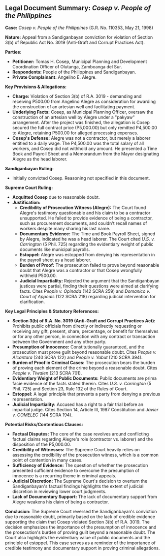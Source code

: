 ## Legal Document Summary: *Cosep v. People of the Philippines*

**Case:** *Cosep v. People of the Philippines* (G.R. No. 110353, May 21, 1998)

**Nature:** Appeal from a Sandiganbayan conviction for violation of Section 3(b) of Republic Act No. 3019 (Anti-Graft and Corrupt Practices Act).

**Parties:**
*   **Petitioner:** Tomas H. Cosep, Municipal Planning and Development Coordination Officer of Olutanga, Zamboanga del Sur.
*   **Respondents:** People of the Philippines and Sandiganbayan.
*   **Private Complainant:** Angelino E. Alegre.

**Key Provisions & Allegations:**

*   **Charge:** Violation of Section 3(b) of R.A. 3019 - demanding and receiving P500.00 from Angelino Alegre as consideration for awarding the construction of an artesian well and facilitating payment.
*   **Underlying Facts:** Cosep, as Municipal Planning Officer, oversaw the construction of an artesian well by Alegre under a "pakyaw" arrangement. After the project was finished, the allegation is Cosep secured the full contract price (P5,000.00) but only remitted P4,500.00 to Alegre, retaining P500.00 for alleged processing expenses.
*   **Cosep's Defense:** Alegre was not a contractor, but merely a laborer entitled to a daily wage. The P4,500.00 was the total salary of all workers, and Cosep did not withhold any amount. He presented a Time Book and Payroll Sheet and a Memorandum from the Mayor designating Alegre as the head laborer.

**Sandiganbayan Ruling:**

*   Initially convicted Cosep. Reasoning not specified in this document.

**Supreme Court Ruling:**

*   **Acquitted Cosep** due to reasonable doubt.
*   **Justification:**
    *   **Credibility of Prosecution Witness (Alegre):** The Court found Alegre's testimony questionable and his claim to be a contractor unsupported. He failed to provide evidence of being a contractor, such as procurement documents, and couldn't recall names of workers despite many sharing his last name.
    *   **Documentary Evidence:** The Time and Book Payroll Sheet, signed by Alegre, indicated he was a head laborer. The Court cited *U.S. v. Carrington* (5 Phil. 725) regarding the evidentiary weight of public documents like municipal payrolls.
    *   **Estoppel:** Alegre was estopped from denying his representation in the payroll sheet as a head laborer.
    *   **Burden of Proof:** The prosecution failed to prove beyond reasonable doubt that Alegre was a contractor or that Cosep wrongfully withheld P500.00.
    *   **Judicial Impartiality:** Rejected the argument that the Sandiganbayan justices were partial, finding their questions were aimed at clarifying facts. Cites *People v. Opinada* (142 SCRA 259) and *Domanico v. Court of Appeals* (122 SCRA 218) regarding judicial intervention for clarification.

**Key Legal Principles & Statutory References:**

*   **Section 3(b) of R.A. No. 3019 (Anti-Graft and Corrupt Practices Act):** Prohibits public officials from directly or indirectly requesting or receiving any gift, present, share, percentage, or benefit for themselves or for any other person, in connection with any contract or transaction between the Government and any other party.
*   **Presumption of Innocence:** Constitutionally guaranteed, and the prosecution must prove guilt beyond reasonable doubt.  Cites *People v. Alcantara* (240 SCRA 122) and *People v. Yabut* (210 SCRA 394).
*   **Burden of Proof in Criminal Cases:** The prosecution bears the burden of proving each element of the crime beyond a reasonable doubt. Cites *People v. Tiwalen* (213 SCRA 701).
*   **Evidentiary Weight of Public Documents:** Public documents are prima facie evidence of the facts stated therein. Cites *U.S. v. Carrington* (5 Phil. 725) and Section 23, Rule 132 of the Rules of Court.
*   **Estoppel:** A legal principle that prevents a party from denying a previous representation.
*   **Judicial Impartiality:** Accused has a right to a fair trial before an impartial judge. Cites Section 14, Article III, 1987 Constitution and *Javier v. COMELEC* (144 SCRA 194).

**Potential Risks/Contentious Clauses:**

*   **Factual Disputes:** The core of the case revolves around conflicting factual claims regarding Alegre's role (contractor vs. laborer) and the disposition of the P5,000.00.
*   **Credibility of Witnesses:** The Supreme Court heavily relies on assessing the credibility of the prosecution witness, which is a common point of contention in many cases.
*   **Sufficiency of Evidence:** The question of whether the prosecution presented sufficient evidence to overcome the presumption of innocence is a recurring theme in criminal appeals.
*   **Judicial Discretion:** The Supreme Court's decision to overturn the Sandiganbayan's factual findings highlights the extent of judicial discretion in reviewing lower court judgments.
*   **Lack of Documentary Support:** The lack of documentary support from Alegre weakens his claim of being a contractor.

**Conclusion:** The Supreme Court reversed the Sandiganbayan's conviction due to reasonable doubt, primarily based on the lack of credible evidence supporting the claim that Cosep violated Section 3(b) of R.A. 3019. The decision emphasizes the importance of the presumption of innocence and the prosecution's burden of proving guilt beyond a reasonable doubt. The Court also highlights the evidentiary value of public documents and the principle of estoppel. This case serves as a reminder of the importance of credible testimony and documentary support in proving criminal allegations.
